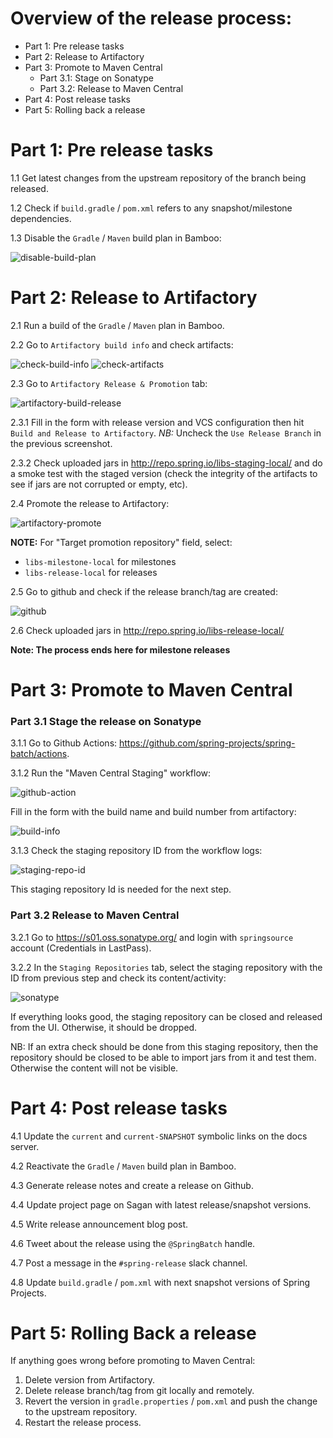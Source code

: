# Overview of the release process:

* Part 1: Pre release tasks
* Part 2: Release to Artifactory
* Part 3: Promote to Maven Central
  * Part 3.1: Stage on Sonatype
  * Part 3.2: Release to Maven Central
* Part 4: Post release tasks
* Part 5: Rolling back a release

# Part 1: Pre release tasks

1.1 Get latest changes from the upstream repository of the branch being released.

1.2 Check if `build.gradle` / `pom.xml` refers to any snapshot/milestone dependencies.

1.3 Disable the `Gradle` / `Maven` build plan in Bamboo:

<img alt="disable-build-plan" src="https://raw.githubusercontent.com/wiki/spring-projects/spring-batch/images/release-process/disable-build-plan.png">

# Part 2: Release to Artifactory

2.1 Run a build of the `Gradle` / `Maven` plan in Bamboo.

2.2 Go to `Artifactory build info` and check artifacts:

<img alt="check-build-info" src="https://raw.githubusercontent.com/wiki/spring-projects/spring-batch/images/release-process/check-build-info.png">

<img alt="check-artifacts" src="https://raw.githubusercontent.com/wiki/spring-projects/spring-batch/images/release-process/check-artifacts.png">

2.3 Go to `Artifactory Release & Promotion` tab:

<img alt="artifactory-build-release" src="https://raw.githubusercontent.com/wiki/spring-projects/spring-batch/images/release-process/artifactory-build-release.png">

2.3.1 Fill in the form with release version and VCS configuration then hit `Build and Release to Artifactory`. *NB:* Uncheck the `Use Release Branch` in the previous screenshot.

2.3.2 Check uploaded jars in http://repo.spring.io/libs-staging-local/ and do a smoke test with the staged version (check the integrity of the artifacts to see if jars are not corrupted or empty, etc).

2.4 Promote the release to Artifactory:

<img alt="artifactory-promote" src="https://raw.githubusercontent.com/wiki/spring-projects/spring-batch/images/release-process/artifactory-promote.png">

**NOTE:** For "Target promotion repository" field, select:

* `libs-milestone-local` for milestones
* `libs-release-local` for releases

2.5 Go to github and check if the release branch/tag are created:

<img alt="github" src="https://raw.githubusercontent.com/wiki/spring-projects/spring-batch/images/release-process/github.png">

2.6 Check uploaded jars in http://repo.spring.io/libs-release-local/

**Note: The process ends here for milestone releases**

# Part 3: Promote to Maven Central

### Part 3.1 Stage the release on Sonatype

3.1.1 Go to Github Actions: https://github.com/spring-projects/spring-batch/actions.

3.1.2 Run the "Maven Central Staging" workflow:

<img alt="github-action" src="https://raw.githubusercontent.com/wiki/spring-projects/spring-batch/images/release-process/github-action.png">

Fill in the form with the build name and build number from artifactory:

<img alt="build-info" src="https://raw.githubusercontent.com/wiki/spring-projects/spring-batch/images/release-process/build-info.png">

3.1.3 Check the staging repository ID from the workflow logs:

<img alt="staging-repo-id" src="https://raw.githubusercontent.com/wiki/spring-projects/spring-batch/images/release-process/staging-repo-id.png">

This staging repository Id is needed for the next step.

### Part 3.2 Release to Maven Central

3.2.1 Go to https://s01.oss.sonatype.org/ and login with `springsource` account (Credentials in LastPass).

3.2.2 In the `Staging Repositories` tab, select the staging repository with the ID from previous step and check its content/activity:

<img alt="sonatype" src="https://raw.githubusercontent.com/wiki/spring-projects/spring-batch/images/release-process/sonatype.png">

If everything looks good, the staging repository can be closed and released from the UI. Otherwise, it should be dropped.

NB: If an extra check should be done from this staging repository, then the repository should be closed to be able
to import jars from it and test them. Otherwise the content will not be visible.

# Part 4: Post release tasks

4.1 Update the `current` and `current-SNAPSHOT` symbolic links on the docs server.

4.2 Reactivate the `Gradle` / `Maven` build plan in Bamboo.

4.3 Generate release notes and create a release on Github.

4.4 Update project page on Sagan with latest release/snapshot versions.

4.5 Write release announcement blog post.

4.6 Tweet about the release using the `@SpringBatch` handle.

4.7 Post a message in the `#spring-release` slack channel.

4.8 Update `build.gradle` / `pom.xml` with next snapshot versions of Spring Projects.

# Part 5: Rolling Back a release

If anything goes wrong before promoting to Maven Central:

1. Delete version from Artifactory.
2. Delete release branch/tag from git locally and remotely.
3. Revert the version in `gradle.properties` / `pom.xml` and push the change to the upstream repository.
4. Restart the release process.